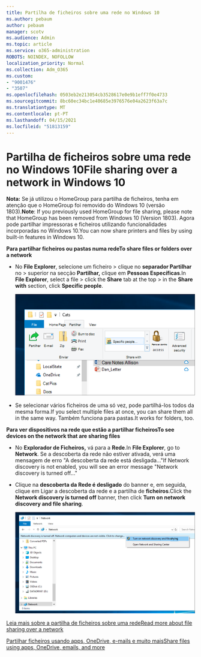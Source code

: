 ```yaml
---
title: Partilha de ficheiros sobre uma rede no Windows 10
ms.author: pebaum
author: pebaum
manager: scotv
ms.audience: Admin
ms.topic: article
ms.service: o365-administration
ROBOTS: NOINDEX, NOFOLLOW
localization_priority: Normal
ms.collection: Adm_O365
ms.custom:
- "9001476"
- "3507"
ms.openlocfilehash: 0503eb2e213054cb3528617e0e9b1eff7f0e4733
ms.sourcegitcommit: 8bc60ec34bc1e40685e3976576e04a2623f63a7c
ms.translationtype: MT
ms.contentlocale: pt-PT
ms.lasthandoff: 04/15/2021
ms.locfileid: "51813159"
---
```

# <a name="file-sharing-over-a-network-in-windows-10"></a><span data-ttu-id="9a87d-102">Partilha de ficheiros sobre uma rede no Windows 10</span><span class="sxs-lookup"><span data-stu-id="9a87d-102">File sharing over a network in Windows 10</span></span>

<span data-ttu-id="9a87d-103">**Nota:** Se já utilizou o HomeGroup para partilha de ficheiros, tenha em atenção que o HomeGroup foi removido do Windows 10 (versão 1803).</span><span class="sxs-lookup"><span data-stu-id="9a87d-103">**Note**: If you previously used HomeGroup for file sharing, please note that HomeGroup has been removed from Windows 10 (Version 1803).</span></span> <span data-ttu-id="9a87d-104">Agora pode partilhar impressoras e ficheiros utilizando funcionalidades incorporadas no Windows 10.</span><span class="sxs-lookup"><span data-stu-id="9a87d-104">You can now share printers and files by using built-in features in Windows 10.</span></span>

<span data-ttu-id="9a87d-105">**Para partilhar ficheiros ou pastas numa rede**</span><span class="sxs-lookup"><span data-stu-id="9a87d-105">**To share files or folders over a network**</span></span>

- <span data-ttu-id="9a87d-106">No **File Explorer**, selecione um ficheiro > clique no **separador Partilhar** no > superior na secção **Partilhar,** clique em **Pessoas Específicas**.</span><span class="sxs-lookup"><span data-stu-id="9a87d-106">In **File Explorer**, select a file > click the **Share** tab at the top > in the **Share with** section, click **Specific people**.</span></span>

    ![Partilhar um ficheiro com pessoas específicas.](media/share-with-specific-people.png)
          
- <span data-ttu-id="9a87d-108">Se selecionar vários ficheiros de uma só vez, pode partilhá-los todos da mesma forma.</span><span class="sxs-lookup"><span data-stu-id="9a87d-108">If you select multiple files at once, you can share them all in the same way.</span></span> <span data-ttu-id="9a87d-109">Também funciona para pastas.</span><span class="sxs-lookup"><span data-stu-id="9a87d-109">It works for folders, too.</span></span>

<span data-ttu-id="9a87d-110">**Para ver dispositivos na rede que estão a partilhar ficheiros**</span><span class="sxs-lookup"><span data-stu-id="9a87d-110">**To see devices on the network that are sharing files**</span></span>

- <span data-ttu-id="9a87d-111">No **Explorador de Ficheiros,** vá para a **Rede**.</span><span class="sxs-lookup"><span data-stu-id="9a87d-111">In **File Explorer**, go to **Network**.</span></span> <span data-ttu-id="9a87d-112">Se a descoberta da rede não estiver ativada, verá uma mensagem de erro "A descoberta da rede está desligada..."</span><span class="sxs-lookup"><span data-stu-id="9a87d-112">If Network discovery is not enabled, you will see an error message "Network discovery is turned off..."</span></span>

- <span data-ttu-id="9a87d-113">Clique na **descoberta da Rede é desligado** do banner e, em seguida, clique em Ligar a descoberta da rede e a partilha de **ficheiros**.</span><span class="sxs-lookup"><span data-stu-id="9a87d-113">Click the **Network discovery is turned off** banner, then click **Turn on network discovery and file sharing**.</span></span>

    ![Ligue a descoberta da rede e a partilha de ficheiros.](media/turn-on-network-discovery.png)

[<span data-ttu-id="9a87d-115">Leia mais sobre a partilha de ficheiros sobre uma rede</span><span class="sxs-lookup"><span data-stu-id="9a87d-115">Read more about file sharing over a network</span></span>](https://support.microsoft.com/help/4092694/windows-10-file-sharing-over-a-network)

[<span data-ttu-id="9a87d-116">Partilhar ficheiros usando apps, OneDrive, e-mails e muito mais</span><span class="sxs-lookup"><span data-stu-id="9a87d-116">Share files using apps, OneDrive, emails, and more</span></span>](https://support.microsoft.com/help/4027674/windows-10-share-files-in-file-explorer)
